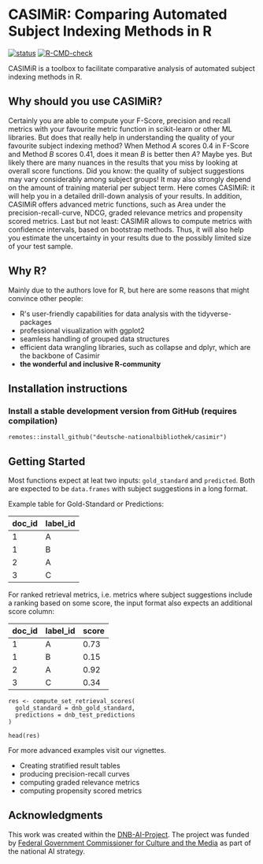 # CASIMiR: Comparing Automated Subject Indexing Methods in R

[![status](https://www.repostatus.org/badges/latest/active.svg)](https://www.repostatus.org/#active)
[![R-CMD-check](https://github.com/deutsche-nationalbibliothek/casimir/actions/workflows/R-CMD-check.yaml/badge.svg)](https://github.com/deutsche-nationalbibliothek/casimir/actions/workflows/R-CMD-check.yaml)

CASIMiR is a toolbox to facilitate comparative analysis of automated subject
indexing methods in R. 

## Why should you use CASIMiR?

Certainly you are able to compute your F-Score, precision and recall metrics
with your favourite metric function in scikit-learn or other ML libraries. 
But does that really help in understanding the quality of your favourite
subject indexing method?
When Method $A$ scores 0.4 in F-Score and Method $B$ scores 0.41, does it mean $B$ 
is better then $A$?
Maybe yes. But likely there are many nuances in the results that you miss by 
looking at overall score functions. Did you know: the quality of subject
suggestions may vary considerably among subject groups! It may also strongly
depend on the amount of training material per subject term. 
Here comes CASIMiR: it will help you in a detailed drill-down analysis of your
results. In addition, CASIMiR offers advanced metric functions, such as 
Area under the precision-recall-curve, NDCG, graded relevance metrics and
propensity scored metrics. Last but not least: CASIMiR allows to compute 
metrics with confidence intervals, based on bootstrap methods. Thus, it 
will also help you estimate the uncertainty in your results due to the
possibly limited size of your test sample. 

## Why R?

Mainly due to the authors love for R, but here are some reasons that might
convince other people:

  * R's user-friendly capabilities for data analysis with the tidyverse-packages 
  * professional visualization with ggplot2
  * seamless handling of grouped data structures
  * efficient data wrangling libraries, such as collapse and dplyr, 
    which are the backbone of Casimir
  * **the wonderful and inclusive R-community**

## Installation instructions

### Install a stable development version from GitHub (requires compilation)

```
remotes::install_github("deutsche-nationalbibliothek/casimir")
```

<!-- ### Installation with Conda/ Mamba

```
conda create --name my-env -c conda-forge r-casimir
``` -->

## Getting Started

Most functions expect at leat two inputs: `gold_standard` and `predicted`.
Both are expected to be `data.frames` with subject suggestions in a long format.

Example table for Gold-Standard or Predictions:

| doc_id | label_id |
|--------|----------|
|   1    |   A      |
|   1    |   B      |
|   2    |   A      |
|   3    |   C      |

For ranked retrieval metrics, i.e. metrics where subject suggestions include a 
ranking based on some score, the input format also expects an additional score
column:

| doc_id | label_id | score |
|--------|----------|-------|
|   1    |   A      | 0.73  |
|   1    |   B      | 0.15  |
|   2    |   A      | 0.92  |
|   3    |   C      | 0.34  |

```
res <- compute_set_retrieval_scores(
  gold_standard = dnb_gold_standard,
  predictions = dnb_test_predictions
)

head(res)
```

For more advanced examples visit our vignettes.

  * Creating stratified result tables
  * producing precision-recall curves
  * computing graded relevance metrics 
  * computing propensity scored metrics

## Acknowledgments

This work was created within the [DNB-AI-Project](https://www.dnb.de/ki-projekt
). The project was funded by
[Federal Government Commissioner for Culture and the Media](https://kulturstaatsminister.de//)
as part of the national AI strategy. 
